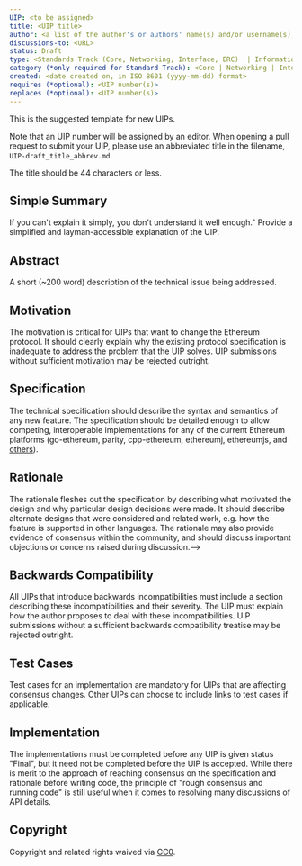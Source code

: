 ```yaml
---
UIP: <to be assigned>
title: <UIP title>
author: <a list of the author's or authors' name(s) and/or username(s), or name(s) and email(s), e.g. (use with the parentheses or triangular brackets): FirstName LastName (@GitHubUsername), FirstName LastName <foo@bar.com>, FirstName (@GitHubUsername) and GitHubUsername (@GitHubUsername)>
discussions-to: <URL>
status: Draft
type: <Standards Track (Core, Networking, Interface, ERC)  | Informational | Meta>
category (*only required for Standard Track): <Core | Networking | Interface | ERC>
created: <date created on, in ISO 8601 (yyyy-mm-dd) format>
requires (*optional): <UIP number(s)>
replaces (*optional): <UIP number(s)>
---
```


<!--You can leave these HTML comments in your merged UIP and delete the visible duplicate text guides, they will not appear and may be helpful to refer to if you edit it again. This is the suggested template for new UIPs. Note that an UIP number will be assigned by an editor. When opening a pull request to submit your UIP, please use an abbreviated title in the filename, `UIP-draft_title_abbrev.md`. The title should be 44 characters or less.-->
This is the suggested template for new UIPs.

Note that an UIP number will be assigned by an editor. When opening a pull request to submit your UIP, please use an abbreviated title in the filename, `UIP-draft_title_abbrev.md`.

The title should be 44 characters or less.

## Simple Summary
<!--"If you can't explain it simply, you don't understand it well enough." Provide a simplified and layman-accessible explanation of the UIP.-->
If you can't explain it simply, you don't understand it well enough." Provide a simplified and layman-accessible explanation of the UIP.

## Abstract
<!--A short (~200 word) description of the technical issue being addressed.-->
A short (~200 word) description of the technical issue being addressed.

## Motivation
<!--The motivation is critical for UIPs that want to change the Ethereum protocol. It should clearly explain why the existing protocol specification is inadequate to address the problem that the UIP solves. UIP submissions without sufficient motivation may be rejected outright.-->
The motivation is critical for UIPs that want to change the Ethereum protocol. It should clearly explain why the existing protocol specification is inadequate to address the problem that the UIP solves. UIP submissions without sufficient motivation may be rejected outright.

## Specification
<!--The technical specification should describe the syntax and semantics of any new feature. The specification should be detailed enough to allow competing, interoperable implementations for any of the current Ethereum platforms (go-ethereum, parity, cpp-ethereum, ethereumj, ethereumjs, and [others](https://github.com/ethereum/wiki/wiki/Clients)).-->
The technical specification should describe the syntax and semantics of any new feature. The specification should be detailed enough to allow competing, interoperable implementations for any of the current Ethereum platforms (go-ethereum, parity, cpp-ethereum, ethereumj, ethereumjs, and [others](https://github.com/ethereum/wiki/wiki/Clients)).

## Rationale
<!--The rationale fleshes out the specification by describing what motivated the design and why particular design decisions were made. It should describe alternate designs that were considered and related work, e.g. how the feature is supported in other languages. The rationale may also provide evidence of consensus within the community, and should discuss important objections or concerns raised during discussion.-->
The rationale fleshes out the specification by describing what motivated the design and why particular design decisions were made. It should describe alternate designs that were considered and related work, e.g. how the feature is supported in other languages. The rationale may also provide evidence of consensus within the community, and should discuss important objections or concerns raised during discussion.-->

## Backwards Compatibility
<!--All UIPs that introduce backwards incompatibilities must include a section describing these incompatibilities and their severity. The UIP must explain how the author proposes to deal with these incompatibilities. UIP submissions without a sufficient backwards compatibility treatise may be rejected outright.-->
All UIPs that introduce backwards incompatibilities must include a section describing these incompatibilities and their severity. The UIP must explain how the author proposes to deal with these incompatibilities. UIP submissions without a sufficient backwards compatibility treatise may be rejected outright.

## Test Cases
<!--Test cases for an implementation are mandatory for UIPs that are affecting consensus changes. Other UIPs can choose to include links to test cases if applicable.-->
Test cases for an implementation are mandatory for UIPs that are affecting consensus changes. Other UIPs can choose to include links to test cases if applicable.

## Implementation
<!--The implementations must be completed before any UIP is given status "Final", but it need not be completed before the UIP is accepted. While there is merit to the approach of reaching consensus on the specification and rationale before writing code, the principle of "rough consensus and running code" is still useful when it comes to resolving many discussions of API details.-->
The implementations must be completed before any UIP is given status "Final", but it need not be completed before the UIP is accepted. While there is merit to the approach of reaching consensus on the specification and rationale before writing code, the principle of "rough consensus and running code" is still useful when it comes to resolving many discussions of API details.

## Copyright
Copyright and related rights waived via [CC0](https://creativecommons.org/publicdomain/zero/1.0/).
